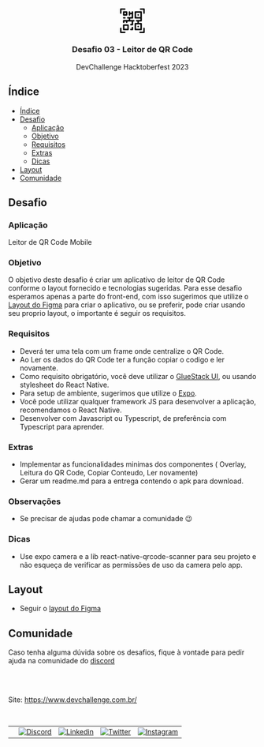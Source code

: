 <br />
<p align="center">
  <img width="10%" align="center" src="./icon.png"/>
  
  <h3 align="center">Desafio 03 - Leitor de QR Code</h3>

  <p align="center">
   DevChallenge Hacktoberfest 2023
  </p>

## Índice

- [Índice](#índice)
- [Desafio](#desafio)
  - [Aplicação](#aplicação)
  - [Objetivo](#objetivo)
  - [Requisitos](#requisitos)
  - [Extras](#extras)
  - [Dicas](#dicas)
- [Layout](#layout)
- [Comunidade](#comunidade)

## Desafio  

### Aplicação

Leitor de QR Code Mobile

### Objetivo

O objetivo deste desafio é criar um aplicativo de leitor de QR Code conforme
o layout fornecido e tecnologias sugeridas. Para esse desafio esperamos apenas a parte do front-end,
com isso sugerimos que utilize o [Layout do Figma](https://www.figma.com/file/FIDQsL1os3cxN9Od3CjFWH/Untitled?type=design&node-id=2%3A269&mode=design&t=PjwWI2O9NRMnsEhC-1)
para criar o aplicativo, ou se preferir, pode criar usando seu proprio layout, o importante é seguir os requisitos.

### Requisitos

- Deverá ter uma tela com um frame onde centralize o QR Code.
- Ao Ler os dados do QR Code ter a função copiar o codigo e ler novamente.
- Como requisito obrigatório, você deve utilizar o [GlueStack UI](https://ui.gluestack.io/), ou usando stylesheet do React Native.
- Para setup de ambiente, sugerimos que utilize o [Expo](https://expo.dev/).
- Você pode utilizar qualquer framework JS para desenvolver a aplicação, recomendamos o React Native.
- Desenvolver com Javascript ou Typescript, de preferência com Typescript para aprender.

### Extras

- Implementar as funcionalidades minimas dos componentes ( Overlay, Leitura do QR Code, Copiar Conteudo, Ler novamente)
- Gerar um readme.md para a entrega contendo o apk para download.

### Observações

- Se precisar de ajudas pode chamar a comunidade 😉

### Dicas

- Use expo camera e a lib react-native-qrcode-scanner para seu projeto e não esqueça de verificar as permissões de uso da camera pelo app.

## Layout

- Seguir o [layout do Figma](https://www.figma.com/file/FIDQsL1os3cxN9Od3CjFWH/Untitled?type=design&node-id=2%3A269&mode=design&t=PjwWI2O9NRMnsEhC-1)

## Comunidade

Caso tenha alguma dúvida sobre os desafios, fique à vontade para pedir ajuda na comunidade do [discord](https://discord.gg/yvYXhGj)

<br><br>


Site: <https://www.devchallenge.com.br/>

<br>

<table style="border-color:transparent">
   <th>
    <td>
      <a href="https://discord.gg/yvYXhGj"><img src="https://cdn3.iconfinder.com/data/icons/discord/64/discord_20-512.png" width="30px" height="30px" alt="Discord">      
      </a>
    </td>
    <td>
       <a href="https://www.linkedin.com/company/devchallenge/"><img src="https://cdn3.iconfinder.com/data/icons/glypho-social-and-other-logos/64/logo-linkedin-512.png" width="35px" height="35px"  alt="Linkedin">
      </a>
    </td>
    <td>
      <a href="https://twitter.com/dev_challenge">
        <img src="https://cdn3.iconfinder.com/data/icons/picons-social/57/43-twitter-512.png" width="30px" height="30px" alt="Twitter">
      </a>
    </td>
    <td>
      <a href="https://www.instagram.com/devchallenge/"><img src="https://cdn4.iconfinder.com/data/icons/picons-social/57/38-instagram-3-512.png" width="30px"            height="30px" alt="Instagram">
      </a>
    </td>
   </th>
</table>